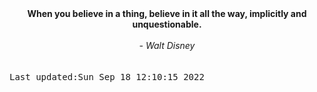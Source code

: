 
<div align="center"><b><span>When you believe in a thing, believe in it all the way, implicitly and unquestionable.</span></b><br><br><i> - Walt Disney</i></div>
<br><br><kbd>Last updated:Sun Sep 18 12:10:15 2022</kbd>